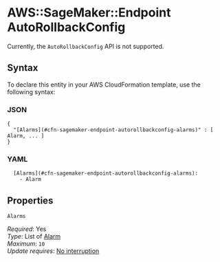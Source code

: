 # AWS::SageMaker::Endpoint AutoRollbackConfig<a name="aws-properties-sagemaker-endpoint-autorollbackconfig"></a>

Currently, the `AutoRollbackConfig` API is not supported\.

## Syntax<a name="aws-properties-sagemaker-endpoint-autorollbackconfig-syntax"></a>

To declare this entity in your AWS CloudFormation template, use the following syntax:

### JSON<a name="aws-properties-sagemaker-endpoint-autorollbackconfig-syntax.json"></a>

```
{
  "[Alarms](#cfn-sagemaker-endpoint-autorollbackconfig-alarms)" : [ Alarm, ... ]
}
```

### YAML<a name="aws-properties-sagemaker-endpoint-autorollbackconfig-syntax.yaml"></a>

```
  [Alarms](#cfn-sagemaker-endpoint-autorollbackconfig-alarms): 
    - Alarm
```

## Properties<a name="aws-properties-sagemaker-endpoint-autorollbackconfig-properties"></a>

`Alarms`  <a name="cfn-sagemaker-endpoint-autorollbackconfig-alarms"></a>
  
*Required*: Yes  
*Type*: List of [Alarm](aws-properties-sagemaker-endpoint-alarm.md)  
*Maximum*: `10`  
*Update requires*: [No interruption](https://docs.aws.amazon.com/AWSCloudFormation/latest/UserGuide/using-cfn-updating-stacks-update-behaviors.html#update-no-interrupt)